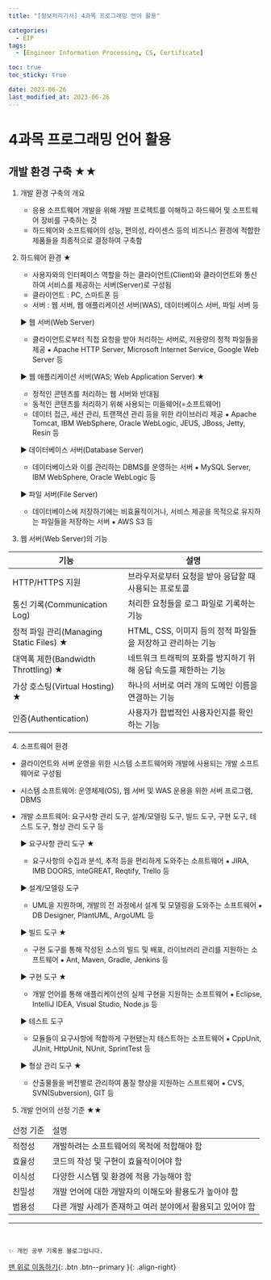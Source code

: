 ```yaml
---
title: "[정보처리기사] 4과목 프로그래밍 언어 활용"

categories:
  - EIP
tags:
  - [Engineer Information Processing, CS, Certificate]

toc: true
toc_sticky: true

date: 2023-06-26
last_modified_at: 2023-06-26
---
```


# 4과목 프로그래밍 언어 활용

## 개발 환경 구축 ★★

1. 개발 환경 구축의 개요

   - 응용 소프트웨어 개발을 위해 개발 프로젝트를 이해하고 하드웨어 및 소프트웨어 장비를 구축하는 것
   - 하드웨어와 소프트웨어의 성능, 편의성, 라이센스 등의 비즈니스 환경에 적합한 제품들을 최종적으로 결정하여 구축함

2. 하드웨어 환경 ★

   - 사용자와의 인터페이스 역할을 하는 클라이언트(Client)와 클라이언트와 통신하여 서비스를 제공하는 서버(Server)로 구성됨
   - 클라이언트 : PC, 스마트폰 등
   - 서버 : 웹 서버, 웹 애플리케이션 서버(WAS), 데이터베이스 서버, 파일 서버 등

   ▶ 웹 서버(Web Server)

   - 클라이언트로부터 직접 요청을 받아 처리하는 서버로, 저용량의 정적 파일들을 제공
     ⁕ Apache HTTP Server, Microsoft Internet Service, Google Web Server 등

   ▶ 웹 애플리케이션 서버(WAS; Web Application Server) ★

   - 정적인 콘텐츠를 처리하는 웹 서버와 반대됨
   - 동적인 콘텐츠를 처리하기 위해 사용되는 미들웨어(=소프트웨어)
   - 데이터 접근, 세션 관리, 트랜잭션 관리 등을 위한 라이브러리 제공
     ⁕ Apache Tomcat, IBM WebSphere, Oracle WebLogic, JEUS, JBoss, Jetty, Resin 등

   ▶ 데이터베이스 서버(Database Server)

   - 데이터베이스와 이를 관리하는 DBMS를 운영하는 서버
     ⁕ MySQL Server, IBM WebSphere, Oracle WebLogic 등

   ▶ 파일 서버(File Server)

   - 데이터베이스에 저장하기에는 비효율적이거나, 서비스 제공을 목적으로 유지하는 파일들을 저장하는 서버
     ⁕ AWS S3 등

3. 웹 서버(Web Server)의 기능

<table>
<thead>
  <tr>
    <th>기능</th>
    <th>설명</th>
  </tr>
</thead>
<tbody>
  <tr>
    <td>HTTP/HTTPS 지원</td>
    <td>브라우저로부터 요청을 받아 응답할 때 사용되는 프로토콜</td>
  </tr>
  <tr>
    <td>통신 기록(Communication Log)</td>
    <td>처리한 요청들을 로그 파일로 기록하는 기능</td>
  </tr>
  <tr>
    <td>정적 파일 관리(Managing Static Files) ★</td>
    <td>HTML, CSS, 이미지 등의 정적 파일들을 저장하고 관리하는 기능</td>
  </tr>
  <tr>
    <td>대역폭 제한(Bandwidth Throttling) ★</td>
    <td>네트워크 트래픽의 포화를 방지하기 위해 응답 속도를 제한하는 기능</td>
  </tr>
  <tr>
    <td>가상 호스팅(Virtual Hosting) ★</td>
    <td>하나의 서버로 여러 개의 도메인 이름을 연결하는 기능</td>
  </tr>
  <tr>
    <td>인증(Authentication)</td>
    <td>사용자가 합법적인 사용자인지를 확인하는 기능</td>
  </tr>
</tbody>
</table>

4. 소프트웨어 환경

- 클라이언트와 서버 운영을 위한 시스템 소프트웨어와 개발에 사용되는 개발 소프트웨어로 구성됨
- 시스템 소프트웨어: 운영체제(OS), 웹 서버 및 WAS 운용을 위한 서버 프로그램, DBMS
- 개발 소프트웨어: 요구사항 관리 도구, 설계/모델링 도구, 빌드 도구, 구현 도구, 테스트 도구, 형상 관리 도구 등

  ▶ 요구사항 관리 도구 ★

  - 요구사항의 수집과 분석, 추적 등을 편리하게 도와주는 소프트웨어
    ⁕ JIRA, IMB DOORS, inteGREAT, Reqtify, Trello 등

  ▶ 설계/모델링 도구

  - UML을 지원하며, 개발의 전 과정에서 설계 및 모델링을 도와주는 소프트웨어
    ⁕ DB Designer, PlantUML, ArgoUML 등

  ▶ 빌드 도구 ★

  - 구현 도구를 통해 작성된 소스의 빌드 및 배포, 라이브러리 관리를 지원하는 소프트웨어
    ⁕ Ant, Maven, Gradle, Jenkins 등

  ▶ 구현 도구 ★

  - 개발 언어를 통해 애플리케이션의 실제 구현을 지원하는 소프트웨어
    ⁕ Eclipse, IntelliJ IDEA, Visual Studio, Node.js 등

  ▶ 테스트 도구

  - 모듈들이 요구사항에 적합하게 구현됐는지 테스트하는 소프트웨어
    ⁕ CppUnit, JUnit, HttpUnit, NUnit, SprintTest 등

  ▶ 형상 관리 도구 ★

  - 산출물들을 버전별로 관리하여 품질 향상을 지원하는 스프트웨어
    ⁕ CVS, SVN(Subversion), GIT 등

5. 개발 언어의 선정 기준 ★★
<table>
<thead>
  <tr>
    <td>선정 기준</td>
    <td>설명</td>
  </tr>
</thead>
<tbody>
  <tr>
    <td>적정성</td>
    <td>개발하려는 소프트웨어의 목적에 적합해야 함</td>
  </tr>
  <tr>
    <td>효율성</td>
    <td>코드의 작성 및 구현이 효율적이어야 함</td>
  </tr>
  <tr>
    <td>이식성</td>
    <td>다양한 시스템 및 환경에 적용 가능해야 함</td>
  </tr>
  <tr>
    <td>친밀성</td>
    <td>개발 언어에 대한 개발자의 이해도와 활용도가 높아야 함</td>
  </tr>
  <tr>
    <td>범용성</td>
    <td>다른 개발 사례가 존재하고 여러 분야에서 활용되고 있어야 함</td>
  </tr>
</tbody>
</table>

---

<br>

    ✨ 개인 공부 기록용 블로그입니다.

[맨 위로 이동하기](#){: .btn .btn--primary }{: .align-right}
